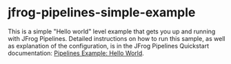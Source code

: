 # jfrog-pipelines-simple-example

This is a simple  "Hello world" level example that gets you up and running with JFrog Pipelines. Detailed instructions on how to run this sample, as well as explanation of the configuration, is in the JFrog Pipelines Quickstart documentation:
[Pipelines Example: Hello World](https://www.jfrog.com/confluence/display/JFROG/Pipeline+Example%3A+Hello+World).

